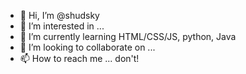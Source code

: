 - 👋 Hi, I’m @shudsky
- 👀 I’m interested in ...
- 🌱 I’m currently learning HTML/CSS/JS, python, Java
- 💞️ I’m looking to collaborate on ...
- 📫 How to reach me ... don't!

<!---
shudsky/shudsky is a ✨ special ✨ repository because its `README.md` (this file) appears on your GitHub profile.
You can click the Preview link to take a look at your changes.
--->
